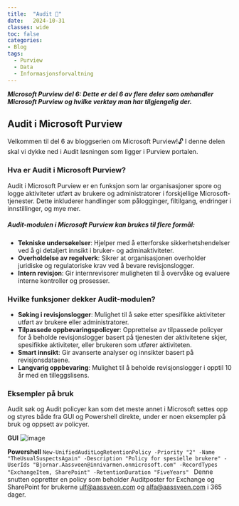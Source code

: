 ```yaml
---
title:  "Audit 👀"
date:   2024-10-31
classes: wide
toc: false
categories: 
- Blog
tags:
  - Purview
  - Data
  - Informasjonsforvaltning
---
```


***Microsoft Purview del 6: Dette er del 6 av flere deler som omhandler Microsoft Purview og hvilke verktøy man har tilgjengelig der.***

## Audit i Microsoft Purview
Velkommen til del 6 av bloggserien om Microsoft Purview!🔓 I denne delen skal vi dykke ned i Audit løsningen som ligger i Purview portalen.

### Hva er Audit i Microsoft Purview?
Audit i Microsoft Purview er en funksjon som lar organisasjoner spore og logge aktiviteter utført av brukere og administratorer i forskjellige Microsoft-tjenester. Dette inkluderer handlinger som pålogginger, filtilgang, endringer i innstillinger, og mye mer.
##### Audit-modulen i Microsoft Purview kan brukes til flere formål:
* **Tekniske undersøkelser**: Hjelper med å etterforske sikkerhetshendelser ved å gi detaljert innsikt i bruker- og adminaktiviteter.
* **Overholdelse av regelverk**: Sikrer at organisasjonen overholder juridiske og regulatoriske krav ved å bevare revisjonslogger.
* **Intern revisjon**: Gir internrevisorer muligheten til å overvåke og evaluere interne kontroller og prosesser.


### Hvilke funksjoner dekker Audit-modulen?
* **Søking i revisjonslogger**: Mulighet til å søke etter spesifikke aktiviteter utført av brukere eller administratorer.
* **Tilpassede oppbevaringspolicyer**: Opprettelse av tilpassede policyer for å beholde revisjonslogger basert på tjenesten der aktivitetene skjer, spesifikke aktiviteter, eller brukeren som utfører aktiviteten.
* **Smart innsikt**: Gir avanserte analyser og innsikter basert på revisjonsdataene.
* **Langvarig oppbevaring**: Mulighet til å beholde revisjonslogger i opptil 10 år med en tilleggslisens.


### Eksempler på bruk

Audit søk og Audit policyer kan som det meste annet i Microsoft settes opp og styres både fra GUI og Powershell direkte, under er noen eksempler på bruk og oppsett av policyer. 


**GUI** 
![image](https://github.com/user-attachments/assets/64903c42-eb1d-4c58-b04a-5cf7e1798028)



**Powershell** 
`New-UnifiedAuditLogRetentionPolicy -Priority "2" -Name  "TheUsualSuspectsAgain" -Description "Policy for spesielle brukere" -UserIds "Bjornar.Aassveen@innivarmen.onmicrosoft.com" -RecordTypes "ExchangeItem, SharePoint" -RetentionDuration "FiveYears" `
Denne snutten oppretter en policy som beholder Auditposter for Exchange og SharePoint for brukerne ulf@aassveen.com og alfa@aassveen.com i 365 dager.

